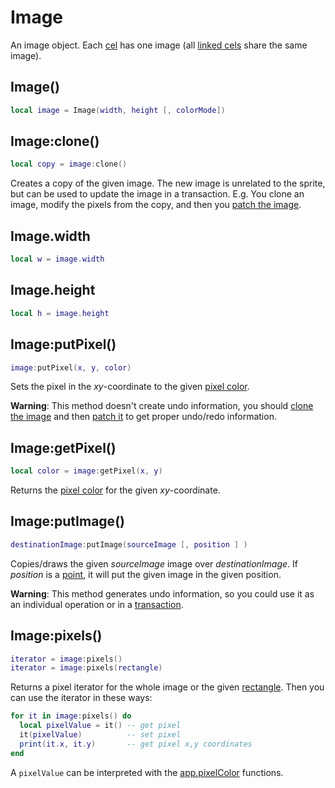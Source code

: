 # Image

An image object. Each [cel](https://www.aseprite.org/docs/cel/) has
one image (all [linked cels](https://www.aseprite.org/docs/linked-cels/)
share the same image).

## Image()

```lua
local image = Image(width, height [, colorMode])
```

## Image:clone()

```lua
local copy = image:clone()
```

Creates a copy of the given image. The new image is unrelated to the
sprite, but can be used to update the image in a transaction. E.g. You
clone an image, modify the pixels from the copy, and then you
[patch the image](#imageputimage).

## Image.width

```lua
local w = image.width
```

## Image.height

```lua
local h = image.height
```

## Image:putPixel()

```lua
image:putPixel(x, y, color)
```

Sets the pixel in the *xy*-coordinate to the given
[pixel color](pixelcolor.md).

**Warning**: This method doesn't create undo information, you should
[clone the image](#imageclone) and then [patch it](#imageputimage) to
get proper undo/redo information.

## Image:getPixel()

```lua
local color = image:getPixel(x, y)
```

Returns the [pixel color](pixelcolor.md) for the given *xy*-coordinate.

## Image:putImage()

```lua
destinationImage:putImage(sourceImage [, position ] )
```

Copies/draws the given *sourceImage* image over *destinationImage*.
If *position* is a [point](point.md), it will put the given image in
the given position.

**Warning**: This method generates undo information, so you could use
it as an individual operation or in a [transaction](app.md#apptransaction).

## Image:pixels()

```lua
iterator = image:pixels()
iterator = image:pixels(rectangle)
```

Returns a pixel iterator for the whole image or the given
[rectangle](rectangle.md). Then you can use the iterator in these
ways:

```lua
for it in image:pixels() do
  local pixelValue = it() -- get pixel
  it(pixelValue)          -- set pixel
  print(it.x, it.y)       -- get pixel x,y coordinates
end
```

A `pixelValue` can be interpreted with the
[app.pixelColor](pixelcolor.md) functions.
